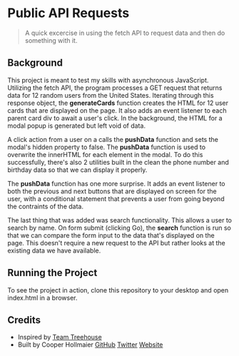 # Public API Requests
> A quick excercise in using the fetch API to request data and then do something with it.

## Background
This project is meant to test my skills with asynchronous JavaScript. Utilizing the fetch API, the program processes a GET request that returns data for 12 random users from the United States. Iterating through this response object, the **generateCards** function creates the HTML for 12 user cards that are displayed on the page. It also adds an event listener to each parent card div to await a user's click. In the background, the HTML for a modal popup is generated but left void of data. 

A click action from a user on a calls the **pushData** function and sets the modal's hidden property to false. The **pushData** function is used to overwrite the innerHTML for each element in the modal. To do this successfully, there's also 2 utilities built in the clean the phone number and birthday data so that we can display it properly.

The **pushData** function has one more surprise. It adds an event listener to both the previous and next buttons that are displayed on screen for the user, with a conditional statement that prevents a user from going beyond the contraints of the data.

The last thing that was added was search functionality. This allows a user to search by name. On form submit (clicking Go), the **search** function is run so that we can compare the form input to the data that's displayed on the page. This doesn't require a new request to the API but rather looks at the existing data we have available.
  
## Running the Project
To see the project in action, clone this repository to your desktop and open index.html in a browser.

## Credits

- Inspired by [Team Treehouse](https://teamtreehouse.com/)
- Built by Cooper Hollmaier 
[GitHub](https://github.com/chollma) 
[Twitter](https://twitter.com/cooperhollmaier) 
[Website](https://cooperhollmaier.com)


